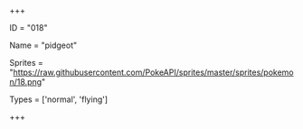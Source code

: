 




+++

ID = "018"

Name = "pidgeot"

Sprites = "https://raw.githubusercontent.com/PokeAPI/sprites/master/sprites/pokemon/18.png"

Types = ['normal', 'flying']

+++

